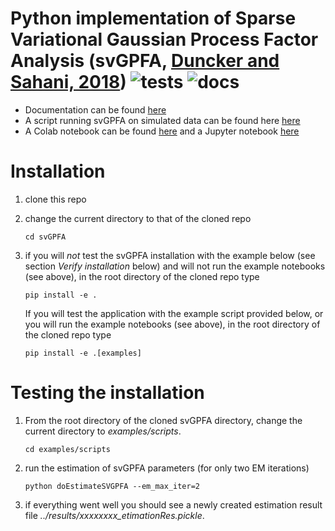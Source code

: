 # Python implementation of Sparse Variational Gaussian Process Factor Analysis (svGPFA, [Duncker and Sahani, 2018](https://papers.nips.cc/paper/2018/file/d1ff1ec86b62cd5f3903ff19c3a326b2-Paper.pdf)) ![tests](https://github.com/joacorapela/svGPFA/actions/workflows/tests.yml/badge.svg?branch=master) ![docs](https://readthedocs.org/projects/pip/badge/)

* Documentation can be found [here](https://svgpfa.readthedocs.io/)
* A script running svGPFA on simulated data can be found here [here](scripts/demoPointProcessLeasSimulation-noGPU.py)
* A Colab notebook can be found [here](https://colab.research.google.com/drive/1Ze60RlX65-Yx8oG1EdKYm2mSvVCMaJgv?usp=sharing) and a Jupyter notebook [here](docs/ipynb/doEstimateAndPlot.ipynb)
<!---
* A Dash/Plotly GUI can be found [here](gui/doRunGUI.py)
* The source code can be found under [src](src)
* Test cases can be found under [ci](ci) and the history of running these test can be found [here](https://github.com/joacorapela/svGPFA/actions).
--->

# Installation

1. clone this repo

2. change the current directory to that of the cloned repo

    ```
    cd svGPFA
    ```

3. if you will *not* test the svGPFA installation with the example below (see section *Verify installation* below) and will not run the example notebooks (see above), in the root directory of the cloned repo type

    ```
    pip install -e .
    ```
    If you will test the application with the example script provided below, or you will run the example notebooks (see above), in the root directory of the cloned repo type

     ```
     pip install -e .[examples]
     ```

# Testing the installation

1. From the root directory of the cloned svGPFA directory, change the current directory to *examples/scripts*.

    ```
    cd examples/scripts
    ```

2. run the estimation of svGPFA parameters (for only two EM iterations)

    ```
    python doEstimateSVGPFA --em_max_iter=2
    ```

3. if everything went well you should see a newly created estimation result file *../results/xxxxxxxx_etimationRes.pickle*.

